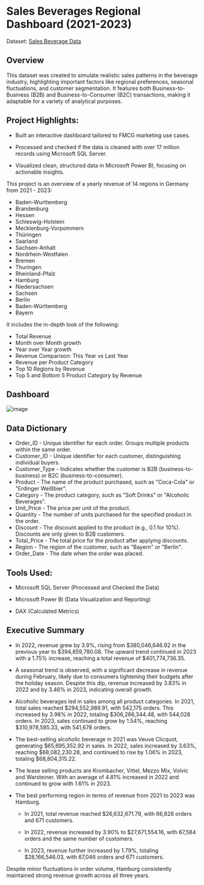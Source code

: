# Sales Beverages Regional Dashboard (2021-2023)
Dataset: [Sales Beverage Data](https://www.kaggle.com/datasets/sebastianwillmann/beverage-sales/data)

## Overview

This dataset was created to simulate realistic sales patterns in the beverage industry, highlighting important factors like regional preferences, seasonal fluctuations, and customer segmentation. It features both Business-to-Business (B2B) and Business-to-Consumer (B2C) transactions, making it adaptable for a variety of analytical purposes.

## Project Highlights:
- Built an interactive dashboard tailored to FMCG marketing use cases.

- Processed and checked if the data is cleaned with over 17 million records using Microsoft SQL Server.

- Visualized clean, structured data in Microsoft Power BI, focusing on actionable insights.

This project is an overview of a yearly revenue of 14 regions in Germany from 2021 - 2023:

- Baden-Wurttemberg
- Brandenburg
- Hessen
- Schleswig-Holstein
- Mecklenburg-Vorpommern
- Thüringen
- Saarland
- Sachsen-Anhalt
- Nordrhein-Westfalen
- Bremen
- Thuringen
- Rheinland-Pfalz
- Hamburg
- Niedersachsen
- Sachsen
- Berlin
- Baden-Württemberg
- Bayern

It includes the in-depth look of the following:
- Total Revenue
- Month over Month growth 
- Year over Year growth
- Revenue Comparison: This Year vs Last Year
- Revenue per Product Category
- Top 10 Regions by Revenue
- Top 5 and Bottom 5 Product Category by Revenue

## Dashboard
![image](https://github.com/user-attachments/assets/219feb86-ba96-48d3-957a-6f42cb352791)


## Data Dictionary
- Order_ID - Unique identifier for each order. Groups multiple products within the same order.
- Customer_ID - Unique identifier for each customer, distinguishing individual buyers.
- Customer_Type - Indicates whether the customer is B2B (business-to-business) or B2C (business-to-consumer).
- Product - The name of the product purchased, such as "Coca-Cola" or "Erdinger Weißbier".
- Category - The product category, such as "Soft Drinks" or "Alcoholic Beverages".
- Unit_Price - The price per unit of the product.
- Quantity - The number of units purchased for the specified product in the order.
- Discount - The discount applied to the product (e.g., 0.1 for 10%). Discounts are only given to B2B customers.
- Total_Price - The total price for the product after applying discounts.
- Region - The region of the customer, such as "Bayern" or "Berlin".
- Order_Date - The date when the order was placed.

## Tools Used:
- Microsoft SQL Server (Processed and Checked the Data)

- Microsoft Power BI (Data Visualization and Reporting)

- DAX (Calculated Metrics)

## Executive Summary

- In 2022, revenue grew by 3.9%, rising from $380,046,646.92 in the previous year to $394,859,780.08. The upward trend continued in 2023 with a 1.75% increase, reaching a total revenue of $401,774,736.35.
- A seasonal trend is observed, with a significant decrease in revenue during February, likely due to consumers tightening their budgets after the holiday season. Despite this dip, revenue increased by 3.83% in 2022 and by 3.46% in 2023, indicating overall growth.
- Alcoholic beverages led in sales among all product categories. In 2021, total sales reached $294,552,989.91, with 542,175 orders. This increased by 3.98% in 2022, totaling $306,266,344.48, with 544,028 orders. In 2023, sales continued to grow by 1.54%, reaching $310,978,585.33, with 541,678 orders.
- The best-selling alcoholic beverage in 2021 was Veuve Clicquot, generating $65,695,352.92 in sales. In 2022, sales increased by 3.63%, reaching $68,082,230.28, and continued to rise by 1.06% in 2023, totaling $68,804,315.22.
- The lease selling products are Krombacher, Vittel, Mezzo Mix, Volvic and Warsteiner. With an average of 4.81% increased in 2022 and continued to grow with 1.61% in 2023.
- The best performing region in terms of revenue from 2021 to 2023 was Hamburg.

    - In 2021, total revenue reached $26,632,671.79, with 66,828 orders and 671 customers.

    - In 2022, revenue increased by 3.90% to $27,671,554.16, with 67,584 orders and the same number of customers.

    - In 2023, revenue further increased by 1.79%, totaling $28,166,546.03, with 67,046 orders and 671 customers.

Despite minor fluctuations in order volume, Hamburg consistently maintained strong revenue growth across all three years.

